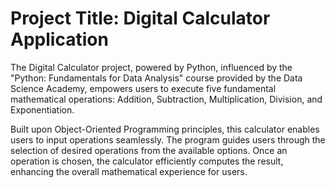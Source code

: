 # Project Title: Digital Calculator Application

The Digital Calculator project, powered by Python, influenced by the "Python: Fundamentals for Data Analysis" course provided by the Data Science Academy, empowers users to execute five fundamental mathematical operations: Addition, Subtraction, Multiplication, Division, and Exponentiation.

Built upon Object-Oriented Programming principles, this calculator enables users to input operations seamlessly. The program guides users through the selection of desired operations from the available options. Once an operation is chosen, the calculator efficiently computes the result, enhancing the overall mathematical experience for users.
